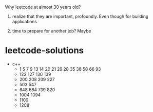 Why leetcode at almost 30 years old?

1. realize that they are important, profoundly. Even though for building applications

2. time to prepare for another job? Maybe

# leetcode-solutions
* c++
  * 1 5 7 9 13 14 20 21 26 28 35 38 58 66 93
  * 122 127 130 139
  * 200 208 209 227
  * 503 547
  * 648 684 739 820
  * 1004 1094 
  * 1109
  * 1208
